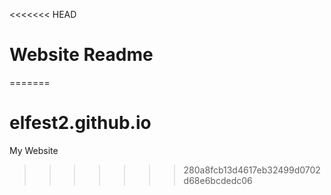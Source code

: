 <<<<<<< HEAD
# Website Readme
=======
# elfest2.github.io
My Website
>>>>>>> 280a8fcb13d4617eb32499d0702d68e6bcdedc06
